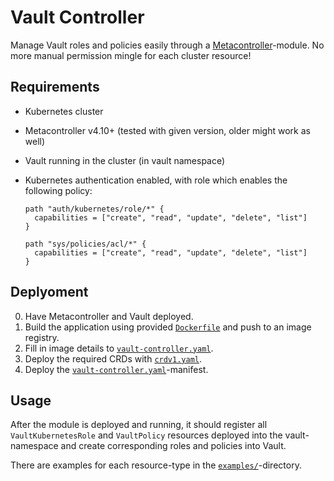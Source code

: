 # Vault Controller

Manage Vault roles and policies easily through a
[Metacontroller](https://github.com/metacontroller/metacontroller)-module. No more manual permission
mingle for each cluster resource!

## Requirements

* Kubernetes cluster
* Metacontroller v4.10+ (tested with given version, older might work as well)
* Vault running in the cluster (in vault namespace)
* Kubernetes authentication enabled, with role which enables the following policy:

    ```hcl
    path "auth/kubernetes/role/*" {
      capabilities = ["create", "read", "update", "delete", "list"]
    }

    path "sys/policies/acl/*" {
      capabilities = ["create", "read", "update", "delete", "list"]
    }
    ```

## Deplyoment

0. Have Metacontroller and Vault deployed.
1. Build the application using provided [`Dockerfile`](go/Dockerfile) and push to an image registry.
1. Fill in image details to [`vault-controller.yaml`](metacontroller/vault-controller.yaml).
1. Deploy the required CRDs with [`crdv1.yaml`](v1/crdv1.yaml).
1. Deploy the [`vault-controller.yaml`](metacontroller/vault-controller.yaml)-manifest.

## Usage

After the module is deployed and running, it should register all `VaultKubernetesRole` and
`VaultPolicy` resources deployed into the vault-namespace and create corresponding roles and
policies into Vault.

There are examples for each resource-type in the [`examples/`](examples/)-directory.
